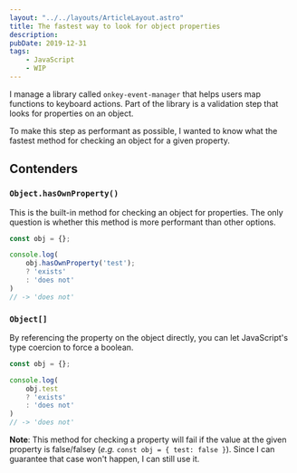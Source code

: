 ```yaml
---
layout: "../../layouts/ArticleLayout.astro"
title: The fastest way to look for object properties
description: 
pubDate: 2019-12-31
tags:
    - JavaScript
    - WIP
---
```


I manage a library called `onkey-event-manager` that helps users map functions to keyboard actions. Part of the library is a validation step that looks for properties on an object.

To make this step as performant as possible, I wanted to know what the fastest method for checking an object for a given property.

## Contenders

### `Object.hasOwnProperty()`

This is the built-in method for checking an object for properties. The only question is whether this method is more performant than other options.

```js
const obj = {};

console.log(
    obj.hasOwnProperty('test');
    ? 'exists'
    : 'does not'
)
// -> 'does not'
```

### `Object[]`

By referencing the property on the object directly, you can let JavaScript's type coercion to force a boolean.

```js
const obj = {};

console.log(
    obj.test
    ? 'exists'
    : 'does not'
)
// -> 'does not'
```

**Note**: This method for checking a property will fail if the value at the given property is false/falsey (_e.g._ `const obj = { test: false }`). Since I can guarantee that case won't happen, I can still use it.